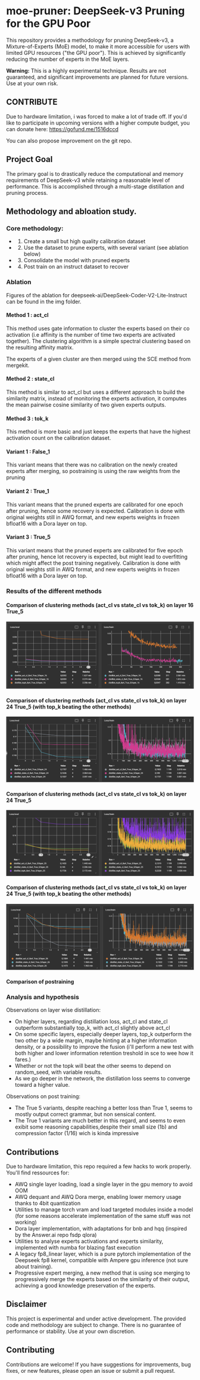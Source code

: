 # moe-pruner: DeepSeek-v3 Pruning for the GPU Poor

This repository provides a methodology for pruning DeepSeek-v3, a Mixture-of-Experts (MoE) model, to make it more accessible for users with limited GPU resources ("the GPU poor").  This is achieved by significantly reducing the number of experts in the MoE layers.

**Warning:** This is a highly experimental technique.  Results are not guaranteed, and significant improvements are planned for future versions.  Use at your own risk.

## CONTRIBUTE
Due to hardware limitation, i was forced to make a lot of trade off. If you'd like to participate in upcoming versions with a higher compute budget, you can donate here: https://gofund.me/1516dccd

You can also propose improvement on the git repo.

## Project Goal

The primary goal is to drastically reduce the computational and memory requirements of DeepSeek-v3 while retaining a reasonable level of performance.  This is accomplished through a multi-stage distillation and pruning process.

## Methodology and abloation study.

### Core methodology:
- 1. Create a small but high quality calibration dataset
- 2. Use the dataset to prune experts, with several variant (see ablation below)
- 3. Consolidate the model with pruned experts
- 4. Post train on an instruct dataset to recover

### Ablation
Figures of the ablation for deepseek-ai/DeepSeek-Coder-V2-Lite-Instruct can be found in the img folder.

#### Method 1 : act_cl
This method uses gate information to cluster the experts based on their co activation (i.e affinity is the number of time two experts are activated together).
The clustering algorithm is a simple spectral clustering based on the resulting affinity matrix.

The experts of a given cluster are then merged using the SCE method from mergekit.

#### Method 2 : state_cl
This method is similar to act_cl but uses a different approach to build the similarity matrix, instead of monitoring the experts activation, it computes the mean pairwise cosine similarity of two given experts outputs.

#### Method 3 : tok_k
This method is more basic and just keeps the experts that have the highest activation count on the calibration dataset.

#### Variant 1 : False_1
This variant means that there was no calibration on the newly created experts after merging, so postraining is using the raw weights from the pruning

#### Variant 2 : True_1
This variant means that the pruned experts are calibrated for one epoch after pruning, hence some recovery is expected. Calibration is done with original weights still in AWQ format, and new experts weights in frozen bfloat16 with a Dora layer on top.

#### Variant 3 : True_5
This variant means that the pruned experts are calibrated for five epoch after pruning, hence lot recovery is expected, but might lead to overfitting which might affect the post training negatively. Calibration is done with original weights still in AWQ format, and new experts weights in frozen bfloat16 with a Dora layer on top.

### Results of the different methods
#### Comparison of clustering methods (act_cl vs state_cl vs tok_k) on layer 16 True_5

![Layer 16 Pruning Comparison](img/layer_16_true_5.png)

#### Comparison of clustering methods (act_cl vs state_cl vs tok_k) on layer 24 True_5 (with top_k beating the other methods)

![Layer 24 Pruning Comparison](img/layer_24_true_5.png)

#### Comparison of clustering methods (act_cl vs state_cl vs tok_k) on layer 24 True_5

![Layer 25 Pruning Comparison](img/layer_25_true_5.png)

#### Comparison of clustering methods (act_cl vs state_cl vs tok_k) on layer 24 True_5 (with top_k beating the other methods)

![Layer 26 Pruning Comparison](img/layer_26_true_5.png)

#### Comparison of postraining

### Analysis and hypothesis
Observations on layer wise distillation:
- On higher layers, regarding distillation loss, act_cl and state_cl outperform substantially top_k, with act_cl slightly above act_cl
- On some specific layers, especially deeper layers, top_k outperform the two other by a wide margin, maybe hinting at a higher information density, or a possibility to improve the fusion (i'll perform a new test with both higher and lower information retention treshold in sce to wee how it fares.)
- Whether or not the topk will  beat the other seems to depend on random_seed, with variable results.
- As we go deeper in the network, the distillation loss seems to converge toward a higher value.

Observations on post training:
- The True 5 variants, despite reaching a better loss than True 1, seems to mostly output correct grammar, but non sensical content.
- The True 1 variants are much better in this regard, and seems to even exibit some reasoning capabilities,despite their small size (1b) and compression factor (1/16) wich is kinda impressive



## Contributions
Due to hardware limitation, this repo required a few hacks to work properly. You'll find ressources for:
- AWQ single layer loading, load a single layer in the gpu memory to avoid OOM
- AWQ dequant and AWQ Dora merge, enabling lower memory usage thanks to 4bit quantization
- Utilities to manage torch vram and load targeted modules inside a model (for some reasons accelerate implementation of the same stuff was not working)
- Dora layer implementation, with adaptations for bnb and hqq (inspired by the Answer.ai repo fsdp qlora)
- Utilities to analyse experts activations and experts similarity, implemented with numba for blazing fast execution
- A legacy fp8_linear layer, which is a pure pytorch implementation of the Deepseek fp8 kernel, compatible with Ampere gpu inference (not sure about training).
- Progressive expert merging, a new method that is using  sce merging to progressively merge the experts based on the similarity of their output, achieving a good knowledge preservation of the experts.


## Disclaimer

This project is experimental and under active development.  The provided code and methodology are subject to change.  There is no guarantee of performance or stability.  Use at your own discretion.

## Contributing

Contributions are welcome!  If you have suggestions for improvements, bug fixes, or new features, please open an issue or submit a pull request.